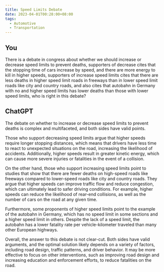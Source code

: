 ```yaml
---
title: Speed Limits Debate
date: 2023-04-01T00:28:00+08:00
tags:
  - Automotive
  - Transportation
---
```

## You
There is a debate in congress about whether we should increase or decrease speed limits to prevent deaths, supporters of decrease cites that the stopping time of cars increase by speed, and there are more energy to kill in higher speeds, supporters of increase speed limits cites that there are less deaths in higher speed limit roads in freeways than in lower speed limit roads like city and country roads, and also cites that autobahn in Germany with no and higher speed limits has lower deaths than those with lower speed limits, who is right in this debate?

## ChatGPT
The debate on whether to increase or decrease speed limits to prevent deaths is complex and multifaceted, and both sides have valid points.

Those who support decreasing speed limits argue that higher speeds require longer stopping distances, which means that drivers have less time to react to unexpected situations on the road, increasing the likelihood of accidents. Additionally, higher speeds result in greater kinetic energy, which can cause more severe injuries or fatalities in the event of a collision.

On the other hand, those who support increasing speed limits point to studies that show that there are fewer deaths on high-speed roads like freeways compared to lower-speed roads like city and country roads. They argue that higher speeds can improve traffic flow and reduce congestion, which can ultimately lead to safer driving conditions. For example, higher speeds can reduce the likelihood of rear-end collisions, as well as the number of cars on the road at any given time.

Furthermore, some proponents of higher speed limits point to the example of the autobahn in Germany, which has no speed limit in some sections and a higher speed limit in others. Despite the lack of a speed limit, the autobahn has a lower fatality rate per vehicle-kilometer traveled than many other European highways.

Overall, the answer to this debate is not clear-cut. Both sides have valid arguments, and the optimal solution likely depends on a variety of factors, including road design, traffic patterns, and driver behavior. It may be more effective to focus on other interventions, such as improving road design and increasing education and enforcement efforts, to reduce fatalities on the road.